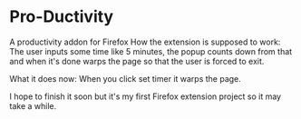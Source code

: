 # Pro-Ductivity
A productivity addon for Firefox
How the extension is supposed to work:
The user inputs some time like 5 minutes, the popup counts down from that and when it's done warps the page so that the user is forced to exit.

What it does now:
When you click set timer it warps the page. 


I hope to finish it soon but it's my first Firefox extension project so it may take a while.
